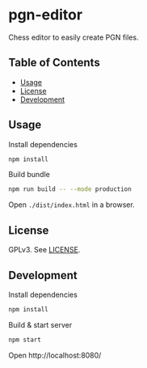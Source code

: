 <!-- omit in toc -->
# pgn-editor

Chess editor to easily create PGN files.

<!-- omit in toc -->
## Table of Contents

- [Usage](#usage)
- [License](#license)
- [Development](#development)

## Usage

Install dependencies
```bash
npm install
```

Build bundle
```bash
npm run build -- --mode production
```

Open `./dist/index.html` in a browser.

## License

GPLv3. See [LICENSE](LICENSE).

## Development

Install dependencies
```bash
npm install
```

Build & start server
```bash
npm start
```

Open http://localhost:8080/

